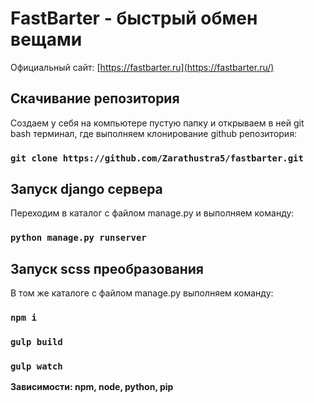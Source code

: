 # FastBarter - быстрый обмен вещами
Официальный сайт: [https://fastbarter.ru](https://fastbarter.ru/)

## Скачивание репозитория
Создаем у себя на компьютере пустую папку и открываем в ней git bash терминал, где выполняем клонирование github репозитория:

### `git clone https://github.com/Zarathustra5/fastbarter.git`

## Запуск django сервера
Переходим в каталог с файлом manage.py и выполняем команду:

### `python manage.py runserver`

## Запуск scss преобразования
В том же каталоге с файлом manage.py выполняем команду:

### `npm i`
### `gulp build`
### `gulp watch`

**Зависимости: npm, node, python, pip**
